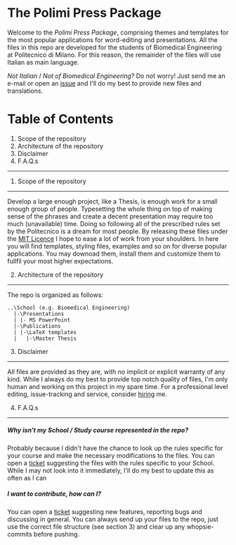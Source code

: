 The Polimi Press Package
================

Welcome to the _Polimi Press Package_, comprising themes and templates for the most popular applications for word-editing and presentations.
All the files in this repo are developed for the students of Biomedical Engineering at Politecnico di Milano. For this reason, the remainder of the files will use Italian as main language.

*Not Italian* / *Not of Biomedical Engineering?* Do not worry! Just send me an e-mail or open an [issue](https://github.com/daemonPainter/polimi-press-package/issues) and I'll
do my best to provide new files and translations.

Table of Contents
===========

1. Scope of the repository
2. Architecture of the repository
3. Disclaimer
4. F.A.Q.s

--------------

1) Scope of the repository
------------------------------

Develop a large enough project, like a Thesis, is enough work for a small enough group of people. Typesetting the whole thing on top of making sense of the phrases and create a decent presentation
may require too much (unavailable) time. Doing so following all of the prescribed rules set by the Politecnico is a dream for most people.
By releasing these files under the [MIT Licence](https://github.com/daemonPainter/polimi-press-package/blob/master/LICENSE) I hope to ease a lot of work from your shoulders. In here you will find templates, styling files, examples and so on for diverse popular applications.
You may downoad them, install them and customize them to fullfil your most higher expectations.

2) Architecture of the repository
-------------------------------------

The repo is organized as follows:

```
..\School (e.g. Biomedical Engineering)
  |-\Presentations
  | |- MS PowerPoint
  |-\Publications
  | |-\LaTeX templates
  |   |-\Master Thesis
```

3) Disclaimer
---------------

All files are provided as they are, with no implicit or explicit warranty of any kind. While I always do my best to provide top notch quality of files, I'm only human and working on this project in my spare time.
For a professional level editing, issue-tracking and service, consider [hiring](mailto:mail@gabrieleomodeo.it) me.

4) F.A.Q.s
-----------

##### Why isn't my School / Study course represented in the repo?

Probably because I didn't have the chance to look up the rules specific for your course and make the necessary modifications to the files. You can open a [ticket](https://github.com/daemonPainter/polimi-press-package/issues) suggesting the files with the rules specific to your School.
While I may not look into it immediately, I'll do my best to update this as often as I can

##### I want to contribute, how can I?

You can open a [ticket](https://github.com/daemonPainter/polimi-press-package/issues) suggesting new features, reporting bugs and discussing in general. You can always send up your files to the repo, just use the correct file structure (see section 3) and clear up any whopsie-commits before pushing.